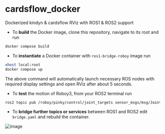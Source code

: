 # cardsflow_docker
Dockerized kindyn &amp; cardsflow RViz with ROS1 &amp; ROS2 support

- To **build** the Docker image, clone this repository, navigate to its root and run
```bash
docker compose build
```

- To **instantiate** a Docker container with `ros1-bridge-roboy` image run
```bash
xhost local:root 
docker compose up
```
The above command will automatically launch necessary ROS nodes with required display settings and open RViz after about 5 seconds.


- To **test** the motion of Roboy3, from your ROS2 terminal run
```bash
ros2 topic pub /roboy/pinky/control/joint_targets sensor_msgs/msg/JointState "{name: ["shoulder_left_axis0"], position: [-0.5] }"
```
- To **bridge further topics or services** between ROS1 and ROS2 edit `bridge.yaml` and rebuild the container.

![image](https://user-images.githubusercontent.com/15858520/222543129-75795c31-7a86-419a-bdc4-d89251846575.png)
